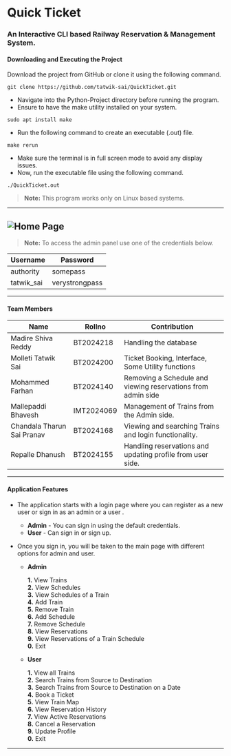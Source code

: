 # Quick Ticket
### An Interactive CLI based Railway Reservation &amp; Management System. 

#### Downloading and Executing the Project
Download the project from GitHub or clone it using the following command.

```
git clone https://github.com/tatwik-sai/QuickTicket.git
```

- Navigate into the Python-Project directory before running the program.
- Ensure to have the make utility installed on your system.

```
sudo apt install make
```

- Run the following command to create an executable (.out) file.

```
make rerun
```

- Make sure the terminal is in full screen mode to avoid any display issues.
- Now, run the executable file using the following command.

```
./QuickTicket.out
```

>**Note:** This program works only on Linux based systems.  


---

![Home Page](https://i.ibb.co/8rSTXVk/qkt1.png)
---

>**Note:** To access the admin panel use one of the credentials below.  

| Username   | Password       |
|------------|----------------|
| authority  | somepass       |
| tatwik_sai | verystrongpass |

---

#### Team Members

| Name   | Rollno       | Contribution  |
|------------|----------------|---------|
|Madire Shiva Reddy | BT2024218 | Handling the database |
|Molleti Tatwik Sai | BT2024200 | Ticket Booking, Interface, Some Utility functions |
| Mohammed Farhan | BT2024140 | Removing a Schedule and viewing reservations from admin side |
| Mallepaddi Bhavesh | IMT2024069 | Management of Trains from the Admin side.|
| Chandala Tharun Sai Pranav | BT2024168 | Viewing and searching Trains and login functionality. |
| Repalle Dhanush | BT2024155 | Handling reservations and updating profile from user side. |

---

#### Application Features
- The application starts with a login page where you can register as a new user or sign in as an admin or a user .
    - **Admin** - You can sign in using the default credentials.
    - **User** - Can sign in or sign up.

- Once you sign in, you will be taken to the main page with different options for admin and user.
    - **Admin**
      
        **1.** View Trains  
        **2.** View Schedules  
        **3.** View Schedules of a Train  
        **4.** Add Train  
        **5.** Remove Train  
        **6.** Add Schedule  
        **7.** Remove Schedule  
        **8.** View Reservations  
        **9.** View Reservations of a Train Schedule  
        **0.** Exit

    - **User**
      
        **1.** View all Trains  
        **2.** Search Trains from Source to Destination  
        **3.** Search Trains from Source to Destination on a Date  
        **4.** Book a Ticket    
        **5.** View Train Map  
        **6.** View Reservation History   
        **7.** View Active Reservations  
        **8.** Cancel a Reservation  
        **9.** Update Profile  
        **0.** Exit  
---
